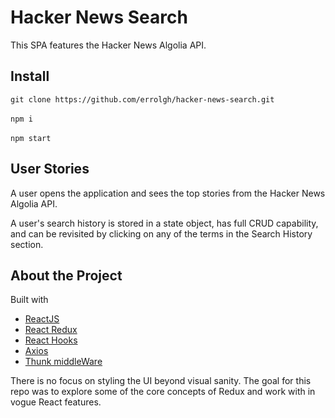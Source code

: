 # Hacker News Search
This SPA features the Hacker News Algolia API.


## Install
`git clone https://github.com/errolgh/hacker-news-search.git`\
\
`npm i`\
\
`npm start`


## User Stories
A user opens the application and sees the top stories from the Hacker News Algolia API.

A user's search history is stored in a state object, has full CRUD capability, and can be revisited by clicking on any of the terms in the Search History section. 


## About the Project

Built with 
- [ReactJS](https://reactjs.org/)
- [React Redux](https://redux.js.org/)
- [React Hooks](https://reactjs.org/docs/hooks-intro.html/)
- [Axios](https://www.npmjs.com/package/axios/)
- [Thunk middleWare](https://github.com/reduxjs/redux-thunk/)

There is no focus on styling the UI beyond visual sanity. The goal for this repo was to explore some of the core concepts of Redux and work with in vogue React features.
